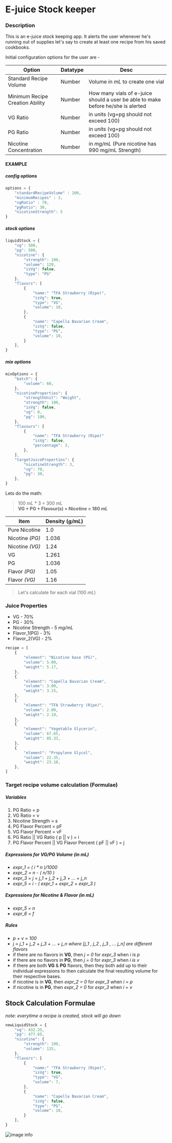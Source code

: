 # E-juice Stock keeper

### **Description**

This is an e-juice stock keeping app. It alerts the user whenever he's running out of supplies let's say to create at least one recipe from his saved cookbooks.

Initial configuration options for the user are - 

| Option | Datatype | Desc |
| ------ | -------- | ---- |
| Standard Recipe Volume | Number | Volume in _mL_ to create one vial |
| Minimum Recipe Creation Ability | Number | How many vials of e-juice should a user be able to make before he/she is alerted |
| VG Ratio | Number | in units (vg+pg should not exceed 100) |
| PG Ratio | Number | in units (vg+pg should not exceed 100) |
| Nicotine Concentration | Number | in _mg/mL_ (Pure nicotine has 990 mg/mL Strength) |


#### EXAMPLE

##### ___config options___

```javascript
options = {
    "standardRecipeVolume" : 100,
    "minimumRecipes" : 3,
    "vgRatio" : 70,
    "pgRatio": 30,
    "nicotineStrength": 5
}
```

##### ___stock options___

```javascript
liquidStock = {
    "vg": 500,
    "pg": 500,
    "nicotine": {
        "strength": 100,
        "volume": 120,
        "isVg": false,
        "type": "PG"
    },
    "flavors": [
        {
            "name:" "TFA Strawberry (Ripe)",
            "isVg": true,
            "type": "VG",
            "volume": 10,
        },
        {
            "name": "Capella Bavarian Cream",
            "isVg": false,
            "type": "PG",
            "volume": 10,
        }
    ],
}
```

##### ___mix options___

```javascript
mixOptions = {
    "batch": {
        "volume": 60,
    },
    "nicotineProperties": {
        "strengthUnit": "Weight",
        "strength": 100,
        "isVg": false,
        "vg": 0,
        "pg": 100,
    },
    "flavours": [
        {
            "name": "TFA Strawberry (Ripe)"
            "isVg": false,
            "percentage": 3,
        },
    ],
    "targetJuiceProperties": {
        "nicotineStrength": 3,
        "vg": 70,
        "pg": 30,
    },
}
```

Lets do the math: 

> 100 _mL_ * 3 = 300 _mL_  
> **VG + PG + Flavour(s) + Nicotine = 180 _mL_**

| Item | Density (_g/mL_) |
| ---- | -------------- |
| Pure Nicotine | 1.0 |
| Nicotine _(PG)_| 1.036 |
| Nicotine _(VG)_| 1.24 |
| VG | 1.261 |
| PG | 1.036 |
| Flavor _(PG)_ | 1.05 |
| Flavor _(VG)_ | 1.16 |

> Let's calculate for each vial (100 _mL_)

### Juice Properties
- VG - 70%
- PG - 30%
- Nicotine Strength - 5 _mg/mL_
- Flavor_1(PG) - 3%
- Flavor_2(VG) - 2%



```javascript
recipe = [
    {
        "element": "Nicotine base (PG)",
        "volume": 5.00,
        "weight": 5.17,
    },
    {
        "element": "Capella Bavarian Cream",
        "volume": 3.00,
        "weight": 3.15,
    },
    {
        "element": "TFA Strawberry (Ripe)",
        "volume": 2.00,
        "weight": 2.10,
    },
    {
        "element": "Vegetable Glycerin",
        "volume": 67.65,
        "weight": 85.33,
    },
    {
        "element": "Propylene Glycol",
        "volume": 22.35,
        "weight": 23.18,
    },
]
```

### __Target recipe volume calculation (Formulae)__

##### Variables
1. PG Ratio = p
2. VG Ratio = v
3. Nicotine Strength = s
4. PG Flavor Percent = pF
5. VG Flavor Percent = vF
6. PG Ratio || VG Ratio ( p || v ) = i
7. PG Flavor Percent || VG Flavor Percent ( pF || vF ) = j

##### Expressions for VG/PG Volume (in _mL_)
- _expr_1 = ( i * n )/1000_
- _expr_2 = n - ( n/10 )_
- _expr_3 = j = j_1 + j_2 + j_3 + ... + j_n_
- _expr_5 = i - ( expr_1 + expr_2 + expr_3 )_

##### Expressions for Nicotine & Flavor (in _mL_)
- _expr_5 = n_
- _expr_6 = f_

##### Rules
- _p + v = 100_
- _j = j_1 + j_2 + j_3 + ... + j_n where [j_1 , j_2 , j_3 , ... j_n] are different flavors_
- if there are no flavors in __VG__, then _j = 0_ for _expr_3_ when _i is p_
- if there are no flavors in __PG__, then _j = 0_ for _expr_3_ when _i is v_
- if there are both __VG__ & __PG__ flavors, then they both add up to their individual expressions to then calculate the final resulting volume for their respective bases.
- if nicotine is in __VG__, then _expr_2 = 0_ for _expr_3_ when _i = p_
- if nicotine is in __PG__, then _expr_2 = 0_ for _expr_3_ when _i = v_

## Stock Calculation Formulae

_note: everytime a recipe is created, stock will go down_

```javascript
newLiquidStock = {
    "vg": 432.35,
    "pg": 477.65,
    "nicotine": {
        "strength": 100,
        "volume": 115,
    },
    "flavors": [
        {
            "name:" "TFA Strawberry (Ripe)",
            "isVg": true,
            "type": "VG",
            "volume": 7,
        },
        {
            "name": "Capella Bavarian Cream",
            "isVg": false,
            "type": "PG",
            "volume": 10,
        }
    ],
}
```

![image info](./[removal.ai]_tmp-6457466626046_079WG9.png)

